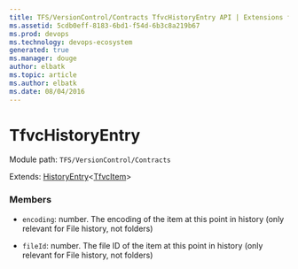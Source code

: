 ```yaml
---
title: TFS/VersionControl/Contracts TfvcHistoryEntry API | Extensions for Visual Studio Team Services
ms.assetid: 5cdb0eff-8183-6bd1-f54d-6b3c8a219b67
ms.prod: devops
ms.technology: devops-ecosystem
generated: true
ms.manager: douge
author: elbatk
ms.topic: article
ms.author: elbatk
ms.date: 08/04/2016
---
```


# TfvcHistoryEntry

Module path: `TFS/VersionControl/Contracts`

Extends: [HistoryEntry](../../../TFS/VersionControl/Contracts/HistoryEntry.md)&lt;[TfvcItem](../../../TFS/VersionControl/Contracts/TfvcItem.md)&gt;

### Members

* `encoding`: number. The encoding of the item at this point in history (only relevant for File history, not folders)

* `fileId`: number. The file ID of the item at this point in history (only relevant for File history, not folders)


